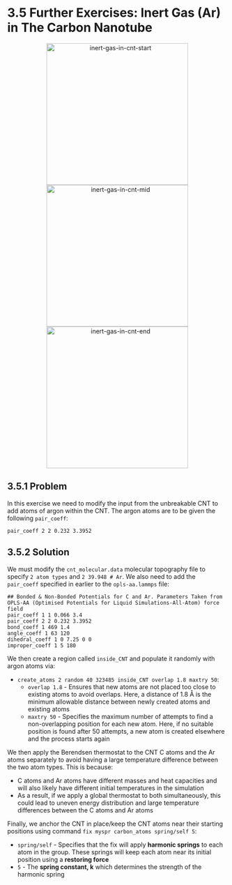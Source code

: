 # 3.5 Further Exercises: Inert Gas (Ar) in The Carbon Nanotube

<p align="center">
  <img src="https://github.com/c-vandenberg/lammps-tutorials/assets/60201356/1bf54cc6-da5a-44ad-a37d-c1f901e215e9" alt="inert-gas-in-cnt-start" width="325" />
  <img src="https://github.com/c-vandenberg/lammps-tutorials/assets/60201356/10886ba1-34d9-452e-95a3-865c37129f35" alt="inert-gas-in-cnt-mid" width="325" />
  <img src="https://github.com/c-vandenberg/lammps-tutorials/assets/60201356/c0d76aa9-d232-49cb-a8a3-13f6e3f72020" alt="inert-gas-in-cnt-end" width="325" />
</p>

## 3.5.1 Problem

In this exercise we need to modify the input from the unbreakable CNT to add atoms of argon within the CNT. The argon atoms are to be given the following `pair_coeff`:
```
pair_coeff 2 2 0.232 3.3952
```

## 3.5.2 Solution

We must modify the `cnt_molecular.data` molecular topography file to specify `2 atom types` and `2 39.948 # Ar`. We also need to add the `pair_coeff` specified in earlier to the `opls-aa.lammps` file:

```
## Bonded & Non-Bonded Potentials for C and Ar. Parameters Taken from OPLS-AA (Optimised Potentials for Liquid Simulations-All-Atom) force field
pair_coeff 1 1 0.066 3.4
pair_coeff 2 2 0.232 3.3952
bond_coeff 1 469 1.4
angle_coeff 1 63 120
dihedral_coeff 1 0 7.25 0 0
improper_coeff 1 5 180
```

We then create a region called `inside_CNT` and populate it randomly with argon atoms via:
* `create_atoms 2 random 40 323485 inside_CNT overlap 1.8 maxtry 50`:
  * `overlap 1.8` - Ensures that new atoms are not placed too close to existing atoms to avoid overlaps. Here, a distance of 1.8 Å is the minimum allowable distance between newly created atoms and existing atoms
  * `maxtry 50` - Specifies the maximum number of attempts to find a non-overlapping position for each new atom. Here, if no suitable position is found after 50 attempts, a new atom is created elsewhere and the process starts again

We then apply the Berendsen thermostat to the CNT C atoms and the Ar atoms separately to avoid having a large temperature difference between the two atom types. This is because:
* C atoms and Ar atoms have different masses and heat capacities and will also likely have different initial temperatures in the simulation
* As a result, if we apply a global thermostat to both simultaneously, this could lead to uneven energy distribution and large temperature differences between the C atoms and Ar atoms

Finally, we anchor the CNT in place/keep the CNT atoms near their starting positions using command `fix myspr carbon_atoms spring/self 5`:
* `spring/self` - Specifies that the fix will apply **harmonic springs** to each atom in the group. These springs will keep each atom near its initial position using a **restoring force**
* `5` - The **spring constant, k** which determines the strength of the harmonic spring
